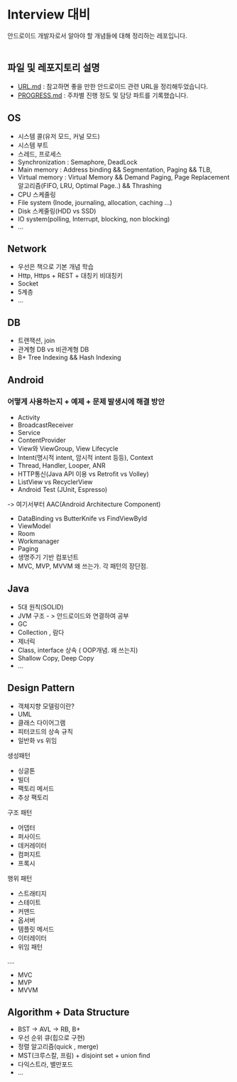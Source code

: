 # Interview 대비 
안드로이드 개발자로서 알아야 할 개념들에 대해 정리하는 레포입니다.
<br/>
<br/>

## 파일 및 레포지토리 설명
- [URL.md](https://github.com/HaeUlNam/Android-Developer-Interview/blob/master/URL.md) : 참고하면 좋을 만한 안드로이드 관련 URL을 정리해두었습니다.
- [PROGRESS.md](https://github.com/HaeUlNam/Android-Developer-Interview/blob/master/PROGRESS.md) : 주차별 진행 정도 및 담당 파트를 기록했습니다.

## OS
- 시스템 콜(유저 모드, 커널 모드)
- 시스템 부트
- 스레드, 프로세스
- Synchronization : Semaphore, DeadLock
- Main memory : Address binding && Segmentation, Paging && TLB, 
- Virtual memory : Virtual Memory && Demand Paging, Page Replacement 알고리즘(FIFO, LRU, Optimal Page..) && Thrashing
- CPU 스케줄링
- File system (Inode, journaling, allocation, caching ...) 
- Disk 스케줄링(HDD vs SSD)
- IO system(polling, Interrupt, blocking, non blocking)
- ...

## Network
- 우선은 책으로 기본 개념 학습
- Http, Https + REST + 대칭키 비대칭키
- Socket
- 5계층
- ... 

## DB
- 트랜잭션, join
- 관계형 DB vs 비관계형 DB 
- B+ Tree Indexing && Hash Indexing

## Android
### 어떻게 사용하는지 + 예제 + 문제 발생시에 해결 방안
- Activity
- BroadcastReceiver
- Service
- ContentProvider
- View와 ViewGroup, View Lifecycle
- Intent(명시적 intent, 암시적 intent 등등), Context
- Thread, Handler, Looper, ANR
- HTTP통신(Java API 이용 vs Retrofit vs Volley)
- ListView vs RecyclerView
- Android Test (JUnit, Espresso) 

-> 여기서부터 AAC(Android Architecture Component)
- DataBinding vs ButterKnife vs FindViewById
- ViewModel
- Room
- Workmanager
- Paging
- 생명주기 기반 컴포넌트
- MVC, MVP, MVVM 왜 쓰는가. 각 패턴의 장단점.

## Java
- 5대 원칙(SOLID)
- JVM 구조 - > 안드로이드와 연결하여 공부
- GC
- Collection , 람다
- 제너릭
- Class, interface 상속 ( OOP개념. 왜 쓰는지)
- Shallow Copy, Deep Copy
- ...

## Design Pattern
- 객체지향 모델링이란?
- UML
- 클래스 다이어그램
- 피터코드의 상속 규칙
- 일반화 vs 위임

생성패턴 
- 싱글톤
- 빌더
- 팩토리 메서드
- 추상 팩토리

구조 패턴
- 어뎁터
- 퍼사이드
- 데커레이터
- 컴퍼지트
- 프록시

행위 패턴
- 스트래티지
- 스테이트
- 커맨드
- 옵서버
- 템플릿 메서드
- 이터레이터
- 위임 패턴

....
- MVC
- MVP
- MVVM

## Algorithm + Data Structure
- BST -> AVL -> RB, B+
- 우선 순위 큐(힙으로 구현)
- 정렬 알고리즘(quick , merge)
- MST(크루스칼, 프림) + disjoint set + union find
- 다익스트라, 밸만포드
- ...
